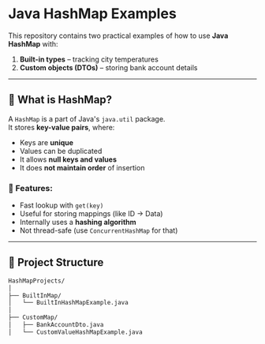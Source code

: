 # Java HashMap Examples

This repository contains two practical examples of how to use **Java HashMap** with:
1. **Built-in types** – tracking city temperatures
2. **Custom objects (DTOs)** – storing bank account details

---

## 📌 What is HashMap?

A `HashMap` is a part of Java's `java.util` package.  
It stores **key-value pairs**, where:
- Keys are **unique**
- Values can be duplicated
- It allows **null keys and values**
- It does **not maintain order** of insertion

### 🔑 Features:
- Fast lookup with `get(key)`
- Useful for storing mappings (like ID → Data)
- Internally uses a **hashing algorithm**
- Not thread-safe (use `ConcurrentHashMap` for that)

---

## 📁 Project Structure

```bash
HashMapProjects/
│
├── BuiltInMap/
│   └── BuiltInHashMapExample.java
│
├── CustomMap/
│   ├── BankAccountDto.java
│   └── CustomValueHashMapExample.java
